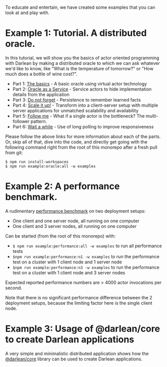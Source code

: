 To educate and entertain, we have created some examples that you can look at and play with.

# Example 1: Tutorial. A distributed oracle.

In this tutorial, we will show you the basics of actor oriented programming with Darlean by making a distributed oracle to which we can ask whatever we'd like to know, like "What is the temperature of tomorrow?"
or "How much does a bottle of wine cost?".

* Part 1: [The basics](src/oracle/1_the_basics) - A basic oracle using virtual actor technology
* Part 2: [Oracle as a Service](src/oracle/2_oracle_as_a_service) - Service actors to hide implementation details from the application
* Part 3: [Do not forget](src/oracle/3_do_not_forget) - Persistence to remember learned facts
* Part 4: [Scale it up!](src/oracle/4_scale_it_up) - Transform into a client-server setup with multiple server applications for unmatched scalability and availability
* Part 5: [Follow me](src/oracle/5_follow_me) - What if a single actor is the bottleneck? The multi-follower pattern.
* Part 6: [Wait a while](src/oracle/6_wait_a_while) - Use of long polling to improve responsiveness

Please follow the above links for more information about each of the parts. Or, skip all of that, dive into the code, and directly get going with the following command right from the root of this monorepo after a fresh pull from git:
```
$ npm run install-workspaces
$ npm run example:oracle:all -w examples
```

# Example 2: A performance benchmark.

A rudimentary [performance benchmark](src/performance) on two deployment setups:
* One client and one server node, all running on one computer
* One client and 3 server nodes, all running on one computer

Can be started (from the root of this monorepo) with:
* `$ npm run example:performance:all -w examples` to run all performance tests
* `$npm run example:performance:n1 -w examples` to run the performance test on a cluster with 1 client node and 1 server node
* `$npm run example:performance:n3 -w examples` to run the performance test on a cluster with 1 client node and 3 server nodes

Expected reported performance numbers are > 4000 actor invocations per second.

Note that there is no significant performance difference between the 2 deployment setups, because the limiting factor here is the single client node.

# Example 3: Usage of @darlean/core to create Darlean applications

A very simple and minimalistic distributed application shows how the [@darlean/core](https://docs.darlean.io/latest/@darlean_core.html) library can be used to create Darlean applications.